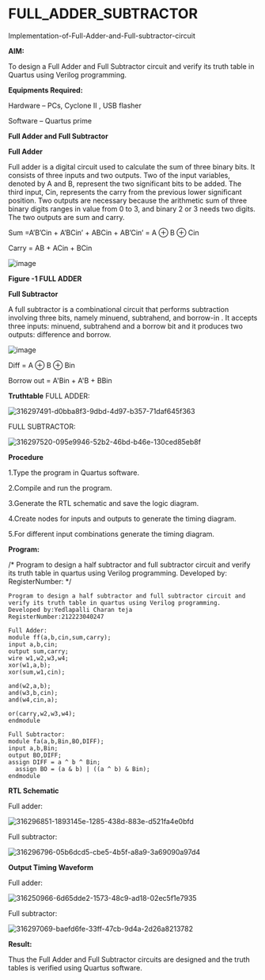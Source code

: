 # FULL_ADDER_SUBTRACTOR

Implementation-of-Full-Adder-and-Full-subtractor-circuit

**AIM:**

To design a Full Adder and Full Subtractor circuit and verify its truth table in Quartus using Verilog programming.

**Equipments Required:**

Hardware – PCs, Cyclone II , USB flasher

Software – Quartus prime

**Full Adder and Full Subtractor**

**Full Adder**

Full adder is a digital circuit used to calculate the sum of three binary bits. It consists of three inputs and two outputs. Two of the input variables, denoted by A and B, represent the two significant bits to be added. The third input, Cin, represents the carry from the previous lower significant position. Two outputs are necessary because the arithmetic sum of three binary digits ranges in value from 0 to 3, and binary 2 or 3 needs two digits. The two outputs are sum and carry.

Sum =A’B’Cin + A’BCin’ + ABCin + AB’Cin’ = A ⊕ B ⊕ Cin 

Carry = AB + ACin + BCin

![image](https://github.com/naavaneetha/FULL_ADDER_SUBTRACTOR/assets/154305477/0f30ba51-5ffb-4198-845f-18e054f675e7)

**Figure -1 FULL ADDER**

**Full Subtractor**

A full subtractor is a combinational circuit that performs subtraction involving three bits, namely minuend, subtrahend, and borrow-in . It accepts three inputs: minuend, subtrahend and a borrow bit and it produces two outputs: difference and borrow.

![image](https://github.com/naavaneetha/FULL_ADDER_SUBTRACTOR/assets/154305477/02b24f51-ab51-4304-9ad6-7b81ffc1ead5)

Diff = A ⊕ B ⊕ Bin 

Borrow out = A'Bin + A'B + BBin

**Truthtable**
FULL ADDER:

![316297491-d0bba8f3-9dbd-4d97-b357-71daf645f363](https://github.com/Charanteja-01/FULL_ADDER_SUBTRACTOR/assets/145693038/90819b57-d12a-43fb-8b2f-4481d341a4a1)

FULL SUBTRACTOR:

![316297520-095e9946-52b2-46bd-b46e-130ced85eb8f](https://github.com/Charanteja-01/FULL_ADDER_SUBTRACTOR/assets/145693038/dbad3b94-f647-4f8c-9ee9-67bd62ff9d4f)

**Procedure**

1.Type the program in Quartus software.

2.Compile and run the program.

3.Generate the RTL schematic and save the logic diagram.

4.Create nodes for inputs and outputs to generate the timing diagram.

5.For different input combinations generate the timing diagram.

**Program:**

/* Program to design a half subtractor and full subtractor circuit and verify its truth table in quartus using Verilog programming. Developed by: RegisterNumber:
*/
```
Program to design a half subtractor and full subtractor circuit and verify its truth table in quartus using Verilog programming.
Developed by:Yedlapalli Charan teja
RegisterNumber:212223040247

Full Adder:
module ff(a,b,cin,sum,carry);
input a,b,cin;
output sum,carry;
wire w1,w2,w3,w4;       
xor(w1,a,b);
xor(sum,w1,cin);        

and(w2,a,b);
and(w3,b,cin);
and(w4,cin,a);

or(carry,w2,w3,w4);
endmodule

Full Subtractor:
module fa(a,b,Bin,BO,DIFF);
input a,b,Bin;
output BO,DIFF;
assign DIFF = a ^ b ^ Bin;
  assign BO = (a & b) | ((a ^ b) & Bin);
endmodule
```

**RTL Schematic**

Full adder:

![316296851-1893145e-1285-438d-883e-d521fa4e0bfd](https://github.com/Charanteja-01/FULL_ADDER_SUBTRACTOR/assets/145693038/0965d047-9d2e-4b67-a2f1-09ddc9f5ff63)

Full subtractor:

![316296796-05b6dcd5-cbe5-4b5f-a8a9-3a69090a97d4](https://github.com/Charanteja-01/FULL_ADDER_SUBTRACTOR/assets/145693038/233c6024-f148-419c-9b92-c227a9ce9930)


**Output Timing Waveform**

Full adder:

![316250966-6d65dde2-1573-48c9-ad18-02ec5f1e7935](https://github.com/Charanteja-01/FULL_ADDER_SUBTRACTOR/assets/145693038/5cf8cebb-ee20-4daa-9ad1-6293f590ef73)

Full subtractor:

![316297069-baefd6fe-33ff-47cb-9d4a-2d26a8213782](https://github.com/Charanteja-01/FULL_ADDER_SUBTRACTOR/assets/145693038/0f2d55ff-6e0c-484e-8a83-304effd7c1c0)

**Result:**

Thus the Full Adder and Full Subtractor circuits are designed and the truth tables is verified using Quartus software.



